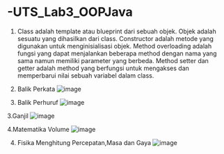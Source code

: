 # -UTS_Lab3_OOPJava
1. Class adalah template atau blueprint dari sebuah objek. Objek adalah sesuatu yang dihasilkan dari class. Constructor adalah metode yang digunakan untuk menginisialisasi objek. Method overloading adalah fungsi yang dapat menjalankan beberapa method dengan nama yang sama namun memiliki parameter yang berbeda. Method setter dan getter adalah method yang berfungsi untuk mengakses dan memperbarui nilai sebuah variabel dalam class.

2. Balik Perkata
![image](https://user-images.githubusercontent.com/115689064/236680067-10a4e644-183f-4252-b176-29a51f9bc47b.png)

2. Balik Perhuruf
![image](https://user-images.githubusercontent.com/115689064/236680190-a7a7fd03-f580-47c7-a2a7-e6b5117bbdc7.png)

3.Ganjil
![image](https://user-images.githubusercontent.com/115689064/236681247-b8d9583a-45c9-481d-9128-04a0c0228fc2.png)

4.Matematika Volume
![image](https://user-images.githubusercontent.com/115689064/236682670-6d2dffaf-9858-4cd2-b867-697a0f754c84.png)

4. Fisika Menghitung Percepatan,Masa dan Gaya
![image](https://user-images.githubusercontent.com/115689064/236683314-1f676cdf-8f28-41cc-afdb-b95a69ff1b6f.png)
